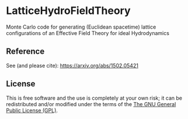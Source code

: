 # LatticeHydroFieldTheory

Monte Carlo code for generating (Euclidean spacetime) lattice configurations of an Effective Field Theory for ideal Hydrodynamics

## Reference

See (and please cite): https://arxiv.org/abs/1502.05421 

## License

This is free software and the use is completely at your own risk;
it can be redistributed and/or modified under the terms of the [The GNU General Public License (GPL)](https://www.gnu.org/copyleft/gpl.html).

